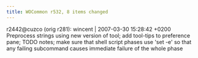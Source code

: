 ```yaml
---
title: WOCommon r532, 8 items changed
---
```


r2442@cuzco (orig r281): wincent | 2007-03-30 15:28:42 +0200 Preprocess strings using new version of tool; add tool-tips to preference pane; TODO notes; make sure that shell script phases use 'set -e' so that any failing subcommand causes immediate failure of the whole phase
